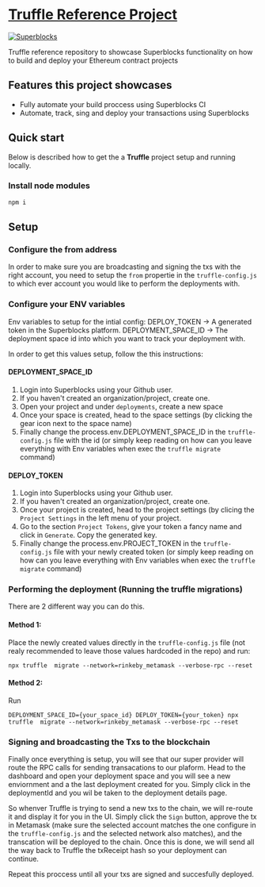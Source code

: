 # [Truffle Reference Project](https://superblocks.com/d/superblocks/projects/reference-projects/)

[![Superblocks](https://superblocks.com/d/superblocks/projects/reference-projects.svg?branch=master)](https://superblocks.com/d/superblocks/projects/reference-projects)

Truffle reference repository to showcase Superblocks functionality on how to build and deploy your Ethereum contract projects


## Features this project showcases
* Fully automate your build proccess using Superblocks CI
* Automate, track, sing and deploy your transactions using Superblocks

## Quick start
Below is described how to get the a **Truffle** project setup and running locally.

### Install node modules
```sh
npm i
```

## Setup 

### Configure the from address
In order to make sure you are broadcasting and signing the txs with the right account, you need to setup the `from` propertie in the `truffle-config.js` to which ever account you would like to perform the deployments with. 

### Configure your ENV variables

Env variables to setup for the intial config:
DEPLOY_TOKEN -> A generated token in the Superblocks platform. 
DEPLOYMENT_SPACE_ID -> The deployment space id into which you want to track your deployment with. 

In order to get this values setup, follow the this instructions: 

#### DEPLOYMENT_SPACE_ID
1. Login into Superblocks using your Github user.
2. If you haven't created an organization/project, create one.
3. Open your project and under `deployments`, create a new space
4. Once your space is created, head to the space settings (by clicking the gear icon next to the space name)
5. Finally change the process.env.DEPLOYMENT_SPACE_ID in the `truffle-config.js` file with the id (or simply keep reading on how can you leave everything with Env variables when exec the `truffle migrate` command) 

#### DEPLOY_TOKEN
1. Login into Superblocks using your Github user.
2. If you haven't created an organization/project, create one.
4. Once your project is created, head to the project settings (by clicing the `Project Settings` in the left menu of your project. 
5. Go to the section `Project Tokens`, give your token a fancy name and click in `Generate`. Copy the generated key. 
5. Finally change the process.env.PROJECT_TOKEN in the `truffle-config.js` file with your newly created token (or simply keep reading on how can you leave everything with Env variables when exec the `truffle migrate` command)

### Performing the deployment (Running the truffle migrations)
There are 2 different way you can do this. 

#### Method 1: 
Place the newly created values directly in the `truffle-config.js` file (not realy recommended to leave those values hardcoded in the repo) and run:

```
npx truffle  migrate --network=rinkeby_metamask --verbose-rpc --reset
```

#### Method 2: 
Run

```
DEPLOYMENT_SPACE_ID={your_space_id} DEPLOY_TOKEN={your_token} npx truffle  migrate --network=rinkeby_metamask --verbose-rpc --reset
```


### Signing and broadcasting the Txs to the blockchain
Finally once everything is setup, you will see that our super provider will route the RPC calls for sending transacations to our plaform. Head to the dashboard and open your deployment space and you will see a new enviornment and a the last deployment created for you. Simply click in the deploymentId and you wil be taken to the deployment details page. 

So whenver Truffle is trying to send a new txs to the chain, we will re-route it and display it for you in the UI. Simply click the `Sign` button, approve the tx in Metamask (make sure the selected account matches the one configure in the `truffle-config.js` and the selected network also matches), and the transcation will be deployed to the chain. Once this is done, we will send all the way back to Truffle the txReceipt hash so your deployment can continue. 

Repeat this proccess until all your txs are signed and succesfully deployed. 










 
 












